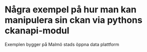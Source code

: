 # Några exempel på hur man kan manipulera sin ckan via pythons ckanapi-modul

Exemplen bygger på Malmö stads öppna data plattform
